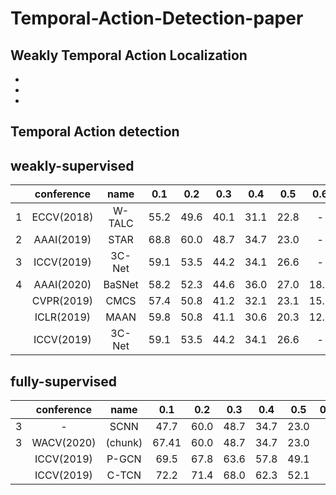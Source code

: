 # Temporal-Action-Detection-paper

## Weakly Temporal Action Localization
- 
- 
- 

## Temporal Action detection

## weakly-supervised

||conference|name|0.1|0.2|0.3|0.4|0.5|0.6|0.7|0.8|0.9|
|:---:|:---:|:---:|:---:|:---:|:---:|:---:|:---:|:---:|:---:|:---:|:---:|
|1|ECCV(2018)|W-TALC|55.2|49.6|40.1|31.1|22.8|-|7.6|-|-|
|2|AAAI(2019)|STAR|68.8|60.0|48.7|34.7|23.0|-|-|-|-|
|3|ICCV(2019)|3C-Net|59.1|53.5|44.2|34.1|26.6|-|8.1|-|-|
|4|AAAI(2020)|BaSNet|58.2|52.3|44.6|36.0|27.0|18.6|10.4|3.9|0.5|
||CVPR(2019)|CMCS|57.4|50.8|41.2|32.1|23.1|15.0|7.0|-|-|
||ICLR(2019)|MAAN|59.8|50.8|41.1|30.6|20.3|12.0|6.9|-|-|
||ICCV(2019)|3C-Net|59.1|53.5|44.2|34.1|26.6|-|8.1|-|-|

## fully-supervised

||conference|name|0.1|0.2|0.3|0.4|0.5|0.6|0.7|0.8|0.9|
|:---:|:---:|:---:|:---:|:---:|:---:|:---:|:---:|:---:|:---:|:---:|:---:|
|3|-|SCNN|47.7|60.0|48.7|34.7|23.0|-|-|-|-|
|3|WACV(2020)|(chunk)|67.41|60.0|48.7|34.7|23.0|-|-|-|-|
||ICCV(2019)|P-GCN|69.5|67.8|63.6|57.8|49.1|-|-|-|-|
||ICCV(2019)|C-TCN|72.2|71.4|68.0|62.3|52.1|-|-|-|-|
